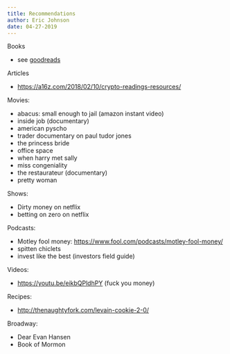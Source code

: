 ```yaml
---
title: Recommendations
author: Eric Johnson
date: 04-27-2019
---
```


Books

- see [goodreads](https://www.goodreads.com/user/show/93742725-eric-johnson)

Articles

- https://a16z.com/2018/02/10/crypto-readings-resources/

Movies:

- abacus: small enough to jail (amazon instant video)
- inside job (documentary)
- american pyscho
- trader documentary on paul tudor jones
- the princess bride
- office space
- when harry met sally 
- miss congeniality
- the restaurateur (documentary)
- pretty woman

Shows:

- Dirty money on netflix
- betting on zero on netflix

Podcasts:

- Motley fool money: https://www.fool.com/podcasts/motley-fool-money/
- spitten chiclets
- invest like the best (investors field guide)

Videos:

- https://youtu.be/eikbQPldhPY (fuck you money)

Recipes:

- http://thenaughtyfork.com/levain-cookie-2-0/

Broadway:

- Dear Evan Hansen
- Book of Mormon
